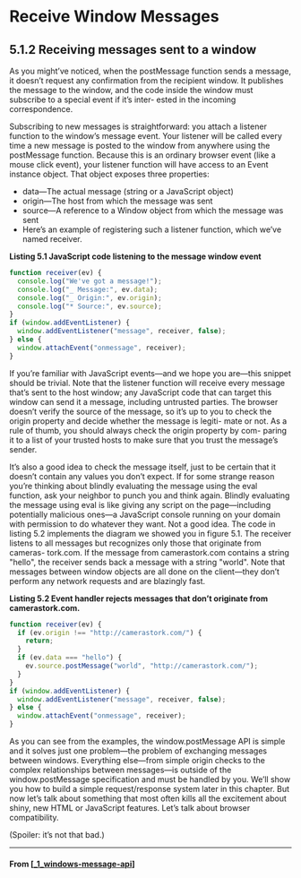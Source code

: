 # Receive Window Messages

## **5.1.2 Receiving messages sent to a window**

As you might’ve noticed, when the postMessage function sends a message, it doesn’t request any confirmation from the recipient window. It publishes the message to the window, and the code inside the window must subscribe to a special event if it’s inter- ested in the incoming correspondence.

Subscribing to new messages is straightforward: you attach a listener function to the window’s message event. Your listener will be called every time a new message is posted to the window from anywhere using the postMessage function. Because this is an ordinary browser event (like a mouse click event), your listener function will have access to an Event instance object. That object exposes three properties:

- data—The actual message (string or a JavaScript object)
- origin—The host from which the message was sent
- source—A reference to a Window object from which the message was sent
- Here’s an example of registering such a listener function, which we’ve named
  receiver.

**Listing 5.1 JavaScript code listening to the message window event**

```javascript
function receiver(ev) {
  console.log("We've got a message!");
  console.log("_ Message:", ev.data);
  console.log("_ Origin:", ev.origin);
  console.log("* Source:", ev.source);
}
if (window.addEventListener) {
  window.addEventListener("message", receiver, false);
} else {
  window.attachEvent("onmessage", receiver);
}
```

If you’re familiar with JavaScript events—and we hope you are—this snippet should be trivial. Note that the listener function will receive every message that’s sent to the host window; any JavaScript code that can target this window can send it a message, including untrusted parties. The browser doesn’t verify the source of the message, so it’s up to you to check the origin property and decide whether the message is legiti- mate or not. As a rule of thumb, you should always check the origin property by com- paring it to a list of your trusted hosts to make sure that you trust the message’s sender.

It’s also a good idea to check the message itself, just to be certain that it doesn’t contain any values you don’t expect. If for some strange reason you’re thinking about blindly evaluating the message using the eval function, ask your neighbor to punch you and think again. Blindly evaluating the message using eval is like giving any script on the page—including potentially malicious ones—a JavaScript console running on your domain with permission to do whatever they want. Not a good idea. The code in listing 5.2 implements the diagram we showed you in figure 5.1. The receiver listens to all messages but recognizes only those that originate from cameras- tork.com. If the message from camerastork.com contains a string "hello", the receiver sends back a message with a string "world". Note that messages between window objects are all done on the client—they don’t perform any network requests and are blazingly fast.

**Listing 5.2 Event handler rejects messages that don’t originate from camerastork.com.**

```javascript
function receiver(ev) {
  if (ev.origin !== "http://camerastork.com/") {
    return;
  }
  if (ev.data === "hello") {
    ev.source.postMessage("world", "http://camerastork.com/");
  }
}
if (window.addEventListener) {
  window.addEventListener("message", receiver, false);
} else {
  window.attachEvent("onmessage", receiver);
}
```

As you can see from the examples, the window.postMessage API is simple and it solves just one problem—the problem of exchanging messages between windows. Everything else—from simple origin checks to the complex relationships between messages—is outside of the window.postMessage specification and must be handled by you. We’ll show you how to build a simple request/response system later in this chapter. But now let’s talk about something that most often kills all the excitement about shiny, new HTML or JavaScript features. Let’s talk about browser compatibility.

(Spoiler: it’s not that bad.)

---

#### From [[_1_windows-message-api]]

[//begin]: # "Autogenerated link references for markdown compatibility"
[_1_windows-message-api]: _1_windows-message-api "Windows Message API"
[//end]: # "Autogenerated link references"
